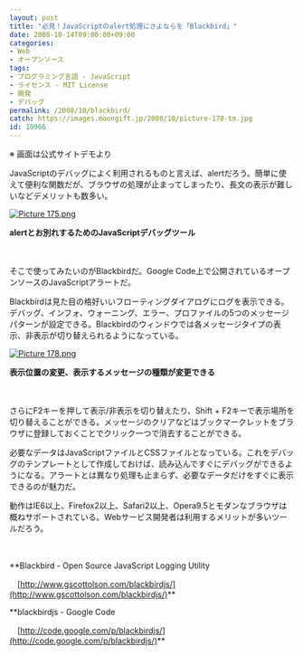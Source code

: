 ```yaml
---
layout: post
title: "必見！JavaScriptのalert処理にさよならを「Blackbird」"
date: 2008-10-14T09:00:00+09:00
categories:
- Web
- オープンソース
tags: 
- プログラミング言語 - JavaScript
- ライセンス - MIT License
- 開発
- デバッグ
permalink: /2008/10/blackbird/
catch: https://images.moongift.jp/2008/10/picture-178-tm.jpg
id: 10966
---
```

※ 画面は公式サイトデモより

  

JavaScriptのデバッグによく利用されるものと言えば、alertだろう。簡単に使えて便利な関数だが、ブラウザの処理が止まってしまったり、長文の表示が難しいなどデメリットも数多い。

  

[![Picture 175.png](https://images.moongift.jp/2008/10/picture-175-tm.jpg)](https://images.moongift.jp/2008/10/picture-175.png)  
  
**alertとお別れするためのJavaScriptデバッグツール**

  

　

  

そこで使ってみたいのがBlackbirdだ。Google Code上で公開されているオープンソースのJavaScriptアラートだ。

  
  
<!--more-->  

Blackbirdは見た目の格好いいフローティングダイアログにログを表示できる。デバッグ、インフォ、ウォーニング、エラー、プロファイルの5つのメッセージパターンが設定できる。Blackbirdのウィンドウでは各メッセージタイプの表示、非表示が切り替えられるようになっている。

  

[![Picture 178.png](https://images.moongift.jp/2008/10/picture-178-tm.jpg)](https://images.moongift.jp/2008/10/picture-178.png)  
  
**表示位置の変更、表示するメッセージの種類が変更できる**

  

　

  

さらにF2キーを押して表示/非表示を切り替えたり、Shift + F2キーで表示場所を切り替えることができる。メッセージのクリアなどはブックマークレットをブラウザに登録しておくことでクリック一つで消去することができる。

  

必要なデータはJavaScriptファイルとCSSファイルとなっている。これをデバッグのテンプレートとして作成しておけば、読み込んですぐにデバッグができるようになる。アラートとは異なり処理も止まらず、必要なデータだけをすぐに表示できるのが魅力だ。

  

動作はIE6以上、Firefox2以上、Safari2以上、Opera9.5とモダンなブラウザは概ねサポートされている。Webサービス開発者は利用するメリットが多いツールだろう。

  

　

  

**Blackbird - Open Source JavaScript Logging Utility  
  
　[http://www.gscottolson.com/blackbirdjs/](http://www.gscottolson.com/blackbirdjs/)**

  

**blackbirdjs - Google Code  
  
　[http://code.google.com/p/blackbirdjs/](http://code.google.com/p/blackbirdjs/)**

  
